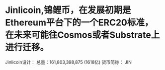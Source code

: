 # Jinlicoin,锦鲤币，在发展初期是Ethereum平台下的一个ERC20标准，在未来可能往Cosmos或者Substrate上进行迁移。
Jinlicoin设计：
总量：161,803,398,875 (1618亿)
货币简称： JIN
